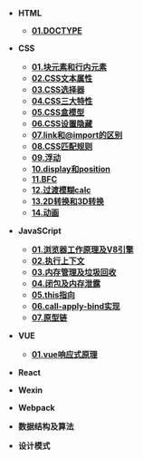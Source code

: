 * **HTML**
  * [**01.DOCTYPE**](/HTML/01.DOCTYPE/01.DOCTYPE)
  

* **CSS**
  
  * [**01.块元素和行内元素**](/CSS/01.块元素和行内元素/01.块元素和行内元素)
  * [**02.CSS文本属性**](/CSS/02.CSS文本属性/02.CSS文本属性)
  * [**03.CSS选择器**](/CSS/03.CSS选择器/03.CSS选择器)
  * [**04.CSS三大特性**](/CSS/04.CSS三大特性/04.CSS三大特性)
  * [**05.CSS盒模型**](/CSS/05.CSS盒模型/05.CSS盒模型)
  * [**06.CSS设置隐藏**](/CSS/06.CSS设置隐藏/06.CSS设置隐藏)
  * [**07.link和@import的区别**](/CSS/07.link和@import的区别/07.link和@import的区别)
  * [**08.CSS匹配规则**](/CSS/08.CSS匹配规则/08.CSS匹配规则)
  * [**09.浮动**](/CSS/09.浮动/09.浮动)
  * [**10.display和position**](/CSS/10.display和position/10.display和position)
  * [**11.BFC**](/CSS/11.BFC/11.BFC)
  * [**12.过渡模糊calc**](/CSS/12.过渡模糊calc/12.过渡模糊calc)
  * [**13.2D转换和3D转换**](/CSS/13.2D转换和3D转换/13.2D转换和3D转换)
  * [**14.动画**](/CSS/13.2D转换和3D转换/13.2D转换和3D转换)
* **JavaSCript**

  * [**01.浏览器工作原理及V8引擎**](/JavaScript/01.浏览器工作原理及V8引擎/01.浏览器工作原理及V8引擎)
  * [**02.执行上下文**](/JavaScript/02.执行上下文/02.执行上下文)
  * [**03.内存管理及垃圾回收**](/JavaScript/03.内存管理及垃圾回收/03.内存管理及垃圾回收)
  * [**04.闭包及内存泄露**](/JavaScript/04.闭包及内存泄露/04.闭包及内存泄露)
  * [**05.this指向**](/JavaScript/05.this指向/05.this指向)
  * [**06.call-apply-bind实现**](/JavaScript/06.call-apply-bind实现/06.call-apply-bind实现)
  * [**07.原型链**](/JavaScript/07.原型链/07.原型链)

  

* **VUE**

  * [**01.vue响应式原理**](/Vue/01.vue响应式原理/01.vue响应式原理)

  

* **React**

  

* **Wexin**

  

* **Webpack**

  

* **数据结构及算法**

  

* **设计模式**

  